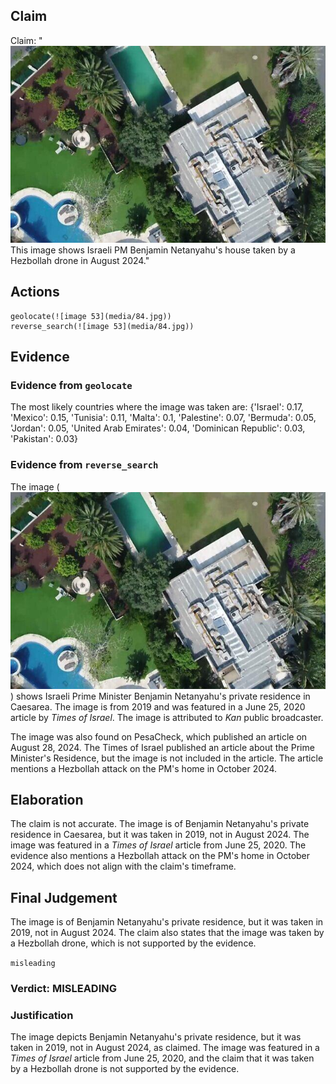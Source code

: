 ## Claim
Claim: "![image 53](media/84.jpg) This image shows Israeli PM Benjamin Netanyahu's house taken by a Hezbollah drone in August 2024."

## Actions
```
geolocate(![image 53](media/84.jpg))
reverse_search(![image 53](media/84.jpg))
```

## Evidence
### Evidence from `geolocate`
The most likely countries where the image was taken are: {'Israel': 0.17, 'Mexico': 0.15, 'Tunisia': 0.11, 'Malta': 0.1, 'Palestine': 0.07, 'Bermuda': 0.05, 'Jordan': 0.05, 'United Arab Emirates': 0.04, 'Dominican Republic': 0.03, 'Pakistan': 0.03}

### Evidence from `reverse_search`
The image (![image 53](media/84.jpg)) shows Israeli Prime Minister Benjamin Netanyahu's private residence in Caesarea. The image is from 2019 and was featured in a June 25, 2020 article by _Times of Israel_. The image is attributed to _Kan_ public broadcaster.

The image was also found on PesaCheck, which published an article on August 28, 2024. The Times of Israel published an article about the Prime Minister's Residence, but the image is not included in the article. The article mentions a Hezbollah attack on the PM's home in October 2024.


## Elaboration
The claim is not accurate. The image is of Benjamin Netanyahu's private residence in Caesarea, but it was taken in 2019, not in August 2024. The image was featured in a _Times of Israel_ article from June 25, 2020. The evidence also mentions a Hezbollah attack on the PM's home in October 2024, which does not align with the claim's timeframe.


## Final Judgement
The image is of Benjamin Netanyahu's private residence, but it was taken in 2019, not in August 2024. The claim also states that the image was taken by a Hezbollah drone, which is not supported by the evidence.

`misleading`

### Verdict: MISLEADING

### Justification
The image depicts Benjamin Netanyahu's private residence, but it was taken in 2019, not in August 2024, as claimed. The image was featured in a _Times of Israel_ article from June 25, 2020, and the claim that it was taken by a Hezbollah drone is not supported by the evidence.
